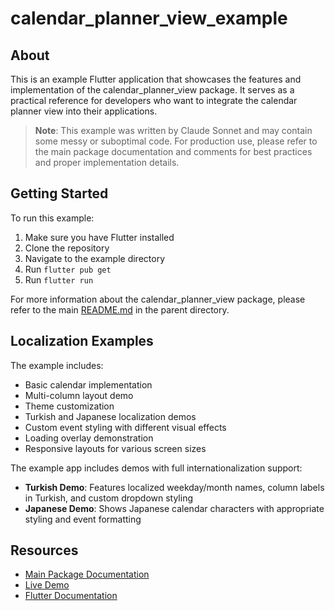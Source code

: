 # calendar_planner_view_example

## About

This is an example Flutter application that showcases the features and implementation of the calendar_planner_view package. It serves as a practical reference for developers who want to integrate the calendar planner view into their applications.

> **Note**: This example was written by Claude Sonnet and may contain some messy or suboptimal code. For production use, please refer to the main package documentation and comments for best practices and proper implementation details.

## Getting Started

To run this example:

1. Make sure you have Flutter installed
2. Clone the repository
3. Navigate to the example directory
4. Run `flutter pub get`
5. Run `flutter run`

For more information about the calendar_planner_view package, please refer to the main [README.md](../README.md) in the parent directory.

## Localization Examples

The example includes:
- Basic calendar implementation
- Multi-column layout demo
- Theme customization
- Turkish and Japanese localization demos
- Custom event styling with different visual effects
- Loading overlay demonstration
- Responsive layouts for various screen sizes


The example app includes demos with full internationalization support:

- **Turkish Demo**: Features localized weekday/month names, column labels in Turkish, and custom dropdown styling
- **Japanese Demo**: Shows Japanese calendar characters with appropriate styling and event formatting

## Resources

- [Main Package Documentation](../README.md)
- [Live Demo](https://calendar-planner-view.pages.dev/)
- [Flutter Documentation](https://docs.flutter.dev/)

